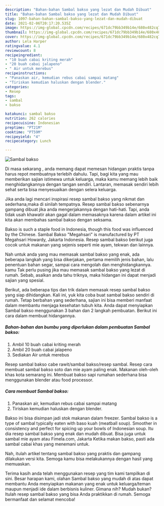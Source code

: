 ```yaml
---
description: "Bahan-bahan Sambal bakso yang lezat dan Mudah Dibuat"
title: "Bahan-bahan Sambal bakso yang lezat dan Mudah Dibuat"
slug: 1097-bahan-bahan-sambal-bakso-yang-lezat-dan-mudah-dibuat
date: 2021-02-06T20:17:20.535Z
image: https://img-global.cpcdn.com/recipes/671dc79bb349b14e/680x482cq70/sambal-bakso-foto-resep-utama.jpg
thumbnail: https://img-global.cpcdn.com/recipes/671dc79bb349b14e/680x482cq70/sambal-bakso-foto-resep-utama.jpg
cover: https://img-global.cpcdn.com/recipes/671dc79bb349b14e/680x482cq70/sambal-bakso-foto-resep-utama.jpg
author: Lela Harper
ratingvalue: 4.1
reviewcount: 8
recipeingredient:
- "10 buah cabai kriting merah"
- "20 buah cabai jalapeno"
- " Air untuk merebus"
recipeinstructions:
- "Panaskan air, kemudian rebus cabai sampai matang"
- "Tiriskan kemudian haluskan dengan blender."
categories:
- Resep
tags:
- sambal
- bakso

katakunci: sambal bakso 
nutrition: 262 calories
recipecuisine: Indonesian
preptime: "PT21M"
cooktime: "PT59M"
recipeyield: "4"
recipecategory: Lunch

---
```



![Sambal bakso](https://img-global.cpcdn.com/recipes/671dc79bb349b14e/680x482cq70/sambal-bakso-foto-resep-utama.jpg)

Di masa  sekarang , anda memang dapat memesan hidangan praktis tanpa harus repot membuatnya terlebih dahulu. Tapi, bagi kita yang mau memberikan sajian istimewa untuk keluarga, maka kamu memang lebih baik menghidangkannya dengan tangan sendiri. Lantaran, memasak sendiri lebih sehat serta bisa menyesuaikan dengan selera keluarga.

Jika anda lagi mencari inspirasi resep sambal bakso yang nikmat dan sederhana,maka di sinilah tempatnya. Resep sambal bakso  sebenarnya gampang dibuat jika anda mengerjakannya dengan hati-hati. Tapi, anda tidak usah khawatir akan gagal dalam memasaknya 
karena dalam artikel ini kita akan membahas sambal bakso dengan seksama.  

Bakso is such a staple food in Indonesia, though this food was influenced by the Chinese. Sambal Bakso &#34;Megahsari&#34; is manufactured by PT Megahsari Howardy, Jakarta Indonesia. Resep sambal bakso berikut juga cocok untuk makanan yang sejenis seperti mie ayam, tekwan dan lainnya.

Nah untuk anda yang mau memasak sambal bakso yang enak, ada beberapa langkah yang bisa dikerjakan, pertama memilih jenis bahan, lalu penentuan bahan segar, sampai cara mengolah dan menghidangkannya. kamu Tak perlu pusing jika mau memasak sambal bakso yang lezat di rumah. Sebab, asalkan anda  tahu triknya, maka hidangan ini dapat menjadi sajian yang spesial.

Berikut, ada beberapa tips dan trik dalam memasak resep sambal bakso yang siap dihidangkan. Kali ini, yuk kita coba buat sambal bakso sendiri di rumah. Tetap berbahan yang sederhana, sajian ini bisa memberi manfaat dalam membantu menjaga kesehatan tubuh kita. Anda dapat menyiapkan Sambal bakso menggunakan 3 bahan dan 2 langkah pembuatan. Berikut ini cara dalam membuat hidangannya.

<!--inarticleads1-->

##### Bahan-bahan dan bumbu yang diperlukan dalam pembuatan Sambal bakso:

1. Ambil 10 buah cabai kriting merah
1. Ambil 20 buah cabai jalapeno
1. Sediakan  Air untuk merebus


Resep sambal bakso cabe rawit/sambal bakso/resep sambal. Resep cara membuat sambal bakso soto dan mie ayam paling enak. Makanan oleh-oleh khas kota semarang ini. Membuat bakso sapi rumahan sederhana bisa menggunakan blender atau food processor. 

<!--inarticleads2-->

##### Cara membuat Sambal bakso:

1. Panaskan air, kemudian rebus cabai sampai matang
1. Tiriskan kemudian haluskan dengan blender.


Bakso ini bisa disimpan jadi stok makanan dalam freezer. Sambal bakso is a type of sambal typically eaten with baso kuah (meatball soup). Smoother in consistency and perfect for spicing up your bowls of Indonesian soup. Itu dia resep sambal bakso yang enak dan mudah dibuat. Bisa juga untuk sambal mie ayam atau Fimela.com, Jakarta Ketika makan bakso, pasti ada sambal cabai khas yang menemani untuk. 

Nah, itulah artikel tentang  sambal bakso  yang praktis dan gampang dilakukan versi kita. Semoga kamu bisa melakukannya dengan hasil yang memuaskan. 

Terima kasih anda telah menggunakan resep yang tim kami tampilkan di sini. Besar harapan kami, olahan  Sambal bakso yang mudah di atas dapat membantu Anda menyiapkan makanan yang enak untuk keluarga/teman maupun menjadi ide dalam berbisnis kuliner. Gimana nih? Mudah bukan? Itulah resep sambal bakso yang bisa Anda praktikkan di rumah. Semoga bermanfaat dan selamat mencoba!

